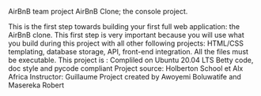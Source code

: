 AirBnB team project
AirBnB Clone; the console project.

This is the first step towards building your first full web application: the AirBnB clone. This first step is very important because you will use what you build during this project with all other following projects: HTML/CSS templating, database storage, API, front-end integration. All the files must be executable.
This project is :
Compliled on Ubuntu 20.04 LTS
Betty code, doc style and pycode compliant
Project source: Holberton School et Alx Africa
Instructor: Guillaume
Project created by Awoyemi Boluwatife and Masereka Robert
